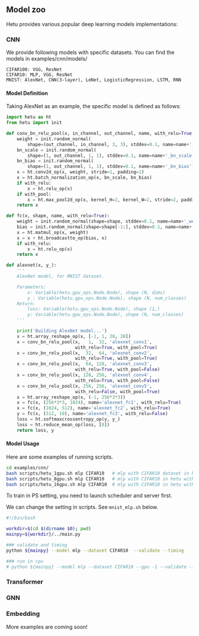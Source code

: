 ## Model zoo

Hetu provides various popular deep learning models implementations:


### CNN

We provide following models with specific datasets. You can find the models in examples/cnn/models/
```
CIFAR100: VGG, ResNet
CIFAR10: MLP, VGG, ResNet
MNIST: AlexNet, CNN(3-layer), LeNet, LogisticRegression, LSTM, RNN
```

#### **Model Definition**
Taking AlexNet as an example, the specific model is defined as follows:

```python
import hetu as ht
from hetu import init

def conv_bn_relu_pool(x, in_channel, out_channel, name, with_relu=True, with_pool=False):
    weight = init.random_normal(
        shape=(out_channel, in_channel, 3, 3), stddev=0.1, name=name+'_weight')
    bn_scale = init.random_normal(
        shape=(1, out_channel, 1, 1), stddev=0.1, name=name+'_bn_scale')
    bn_bias = init.random_normal(
        shape=(1, out_channel, 1, 1), stddev=0.1, name=name+'_bn_bias')
    x = ht.conv2d_op(x, weight, stride=1, padding=1)
    x = ht.batch_normalization_op(x, bn_scale, bn_bias)
    if with_relu:
        x = ht.relu_op(x)
    if with_pool:
        x = ht.max_pool2d_op(x, kernel_H=2, kernel_W=2, stride=2, padding=[0,0])
    return x

def fc(x, shape, name, with_relu=True):
    weight = init.random_normal(shape=shape, stddev=0.1, name=name+'_weight')
    bias = init.random_normal(shape=shape[-1:], stddev=0.1, name=name+'_bias')
    x = ht.matmul_op(x, weight)
    x = x + ht.broadcastto_op(bias, x)
    if with_relu:
        x = ht.relu_op(x)
    return x

def alexnet(x, y_):
    '''
    AlexNet model, for MNIST dataset.

    Parameters:
        x: Variable(hetu.gpu_ops.Node.Node), shape (N, dims)
        y_: Variable(hetu.gpu_ops.Node.Node), shape (N, num_classes)
    Return:
        loss: Variable(hetu.gpu_ops.Node.Node), shape (1,)
        y: Variable(hetu.gpu_ops.Node.Node), shape (N, num_classes)
    '''

    print('Building AlexNet model...')
    x = ht.array_reshape_op(x, [-1, 1, 28, 28])
    x = conv_bn_relu_pool(x,   1,  32, 'alexnet_conv1',
                          with_relu=True, with_pool=True)
    x = conv_bn_relu_pool(x,  32,  64, 'alexnet_conv2',
                          with_relu=True, with_pool=True)
    x = conv_bn_relu_pool(x,  64, 128, 'alexnet_conv3',
                          with_relu=True, with_pool=False)
    x = conv_bn_relu_pool(x, 128, 256, 'alexnet_conv4',
                          with_relu=True, with_pool=False)
    x = conv_bn_relu_pool(x, 256, 256, 'alexnet_conv5',
                          with_relu=False, with_pool=True)
    x = ht.array_reshape_op(x, (-1, 256*3*3))
    x = fc(x, (256*3*3, 1024), name='alexnet_fc1', with_relu=True)
    x = fc(x, (1024, 512), name='alexnet_fc2', with_relu=True)
    y = fc(x, (512, 10), name='alexnet_fc3', with_relu=False)
    loss = ht.softmaxcrossentropy_op(y, y_)
    loss = ht.reduce_mean_op(loss, [0])
    return loss, y
```

#### **Model Usage**
Here are some examples of running scripts.
```bash
cd examples/cnn/
bash scripts/hetu_1gpu.sh mlp CIFAR10   # mlp with CIFAR10 dataset in hetu
bash scripts/hetu_8gpu.sh mlp CIFAR10   # mlp with CIFAR10 in hetu with 8-GPU (1-node)
bash scripts/hetu_16gpu.sh mlp CIFAR10  # mlp with CIFAR10 in hetu with 8-GPU (2-nodes)            
```
To train in PS setting, you need to launch scheduler and server first. 

We can change the setting in scripts. See `mnist_mlp.sh` below.
```bash
#!/bin/bash

workdir=$(cd $(dirname $0); pwd)
mainpy=${workdir}/../main.py

### validate and timing
python ${mainpy} --model mlp --dataset CIFAR10  --validate --timing

### run in cpu
# python ${mainpy} --model mlp --dataset CIFAR10 --gpu -1 --validate --timing

```




### Transformer

### GNN

### Embedding

More examples are coming soon!
